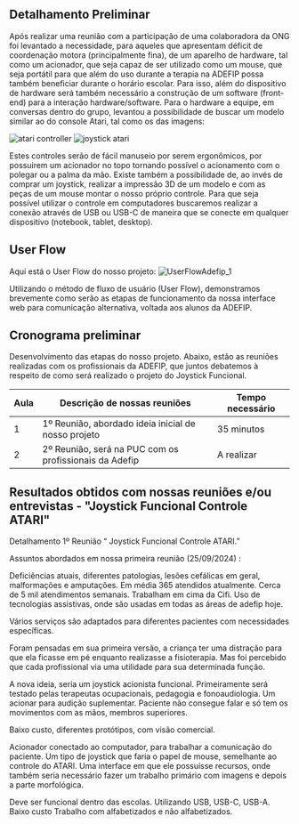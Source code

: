 ## Detalhamento Preliminar

 Após realizar uma reunião com a participação de uma colaboradora da ONG foi levantado a necessidade, para aqueles que apresentam déficit de coordenação motora (principalmente fina), de um aparelho de hardware, tal como um acionador, que seja capaz de ser utilizado como um mouse, que seja portátil para que além do uso durante a terapia na ADEFIP possa também beneficiar durante o horário escolar.  Para isso, além do dispositivo de hardware será também necessário a construção de um software (front-end) para a interação hardware/software. 
 Para o hardware a equipe, em conversas dentro do grupo, levantou a possibilidade de buscar um modelo similar ao do console Atari, tal como os das imagens:

  <img src="https://down-br.img.susercontent.com/file/a8326ef64c6d9de8dea2593c80f23143" alt="atari controller"> 

  <img src="https://ae01.alicdn.com/kf/S8121cee946f745e78bdd692dd774fc53N/Joystick-para-joystick-arcade-flight-stick-gatilho-de-vibra-o-controle-de-dire-o-8-vias.jpg" alt="joystick atari">

 Estes controles serão de fácil manuseio por serem ergonômicos, por possuirem um acionador no topo tornando possível o acionamento com o polegar ou a palma da mão. Existe também a possibilidade de, ao invés de comprar um joystick, realizar a impressão 3D de um modelo e com as peças de um mouse montar o nosso próprio controle.
Para que seja possível utilizar o controle em computadores buscaremos realizar a conexão através de USB ou USB-C de maneira que se conecte em qualquer dispositivo (notebook, tablet, desktop). 


## User Flow

Aqui está o User Flow do nosso projeto:
![UserFlowAdefip_1](https://github.com/user-attachments/assets/721a3ad4-9b76-4b1c-b7a4-5854e25f0feb)

Utilizando o método de fluxo de usuário (User Flow), demonstramos brevemente como serão as etapas de funcionamento da nossa interface web para comunicação alternativa, voltada aos alunos da ADEFIP.


## Cronograma preliminar

Desenvolvimento das etapas do nosso projeto.
Abaixo, estão as reuniões realizadas com os profissionais da ADEFIP, que juntos debatemos à respeito de como será realizado o projeto do Joystick Funcional.

|Aula   | Descrição de nossas reuniões  | Tempo necessário |
|------|-------------------------------------------------------|-----------|
|1| 1º Reunião, abordado ideia inicial de nosso projeto   | 35 minutos | 
|2| 2º Reunião, será na PUC com os profissionais da Adefip   | A realizar |

## Resultados obtidos com nossas reuniões e/ou entrevistas  - "Joystick Funcional  Controle ATARI"

Detalhamento 1º Reunião “ Joystick Funcional  Controle ATARI.” 

Assuntos abordados em nossa primeira reunião (25/09/2024)  : 

Deficiências atuais, diferentes patologias, lesões cefálicas em geral, malformações e amputações. Em média 365 atendidos atualmente. Cerca de 5 mil atendimentos semanais. Trabalham em cima da Cifi. Uso de tecnologias assistivas, onde são usadas em todas as áreas de adefip hoje. 

Vários serviços são adaptados para diferentes pacientes com necessidades específicas. 

Foram pensadas em sua primeira versão, a criança ter uma distração para que ela ficasse em pé enquanto realizasse a fisioterapia. Mas foi percebido que cada profissional via uma utilidade para sua determinada função. 

A nova ideia, seria um joystick acionista funcional. Primeiramente será testado pelas terapeutas ocupacionais, pedagogia e fonoaudiologia. Um acionar para audição suplementar. Paciente não consegue falar e só tem os movimentos com as mãos, membros superiores.

Baixo custo, diferentes protótipos, com visão comercial. 

Acionador conectado ao computador, para trabalhar a comunicação do paciente. Um tipo de joystick que faria o papel de mouse, semelhante ao controle do ATARI. Uma interface em que ele possuísse recursos, onde também seria necessário fazer um trabalho primário com imagens e depois a parte morfológica. 

Deve ser funcional dentro das escolas. Utilizando USB, USB-C, USB-A. Baixo custo Trabalho com alfabetizados e não alfabetizados.

